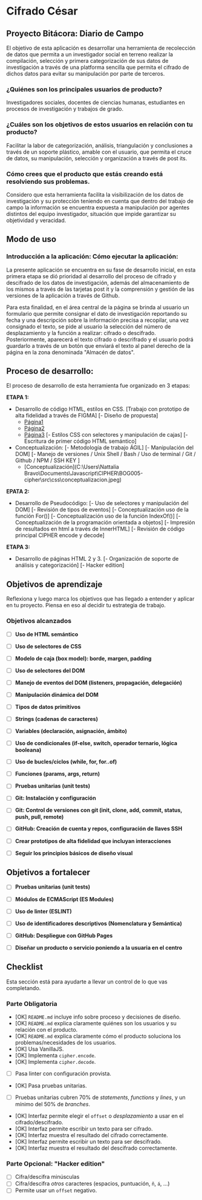 # Cifrado César

## Proyecto Bitácora: Diario de Campo

El objetivo de esta aplicación es desarrollar una herramienta de recolección de datos que permita a un investigador social en terreno realizar la compilación, selección y primera categorización de sus datos de investigación a través de una platforma sencilla que permita el cifrado de dichos datos para evitar su manipulación por parte de terceros. 

### ¿Quiénes son los principales usuarios de producto?
Investigadores sociales, docentes de ciencias humanas, estudiantes en procesos de investigación y trabajos de grado.

### ¿Cuáles son los objetivos de estos usuarios en relación con tu producto?
Facilitar la labor de categorización, análisis, triangulación y conclusiones a través de un soporte plástico, amable con el usuario, que permita el cruce de datos, su manipulación, selección y organización a través de post its.

### Cómo crees que el producto que estás creando está resolviendo sus problemas.
Considero que esta herramienta facilita la visibilización de los datos de investigación y su protección teniendo en cuenta que dentro del trabajo de campo la información se encuentra expuesta a manipulación por agentes distintos del equipo investigador, situación que impide garantizar su objetividad y veracidad.


## Modo de uso

### Introducción a la aplicación: Cómo ejecutar la aplicación:

La presente aplicación se encuentra en su fase de desarrollo inicial, en esta primera etapa se dió prioridad al desarrollo del proceso de cifrado y descifrado de los datos de investigación, además del almacenamiento de los mismos a través de las tarjetas post it y la comprensión y gestión de las versiones de la aplicación a través de Github.

Para esta finalidad, en el área central de la página se brinda al usuario un formulario que permite consignar el dato de investigación reportando su fecha y una descripción sobre la información precisa a recopilar, una vez consignado el texto, se pide al usuario la selección del número de desplazamiento y la función a realizar: cifrado o descifrado. Posteriormente, aparecerá el texto cifrado o descrifrado y el usuario podrá guardarlo a través de un botón que enviará el texto al panel derecho de la página en la zona denominada "Almacén de datos".


## Proceso de desarrollo:

El proceso de desarrollo de esta herramienta fue organizado en 3 etapas:

**ETAPA 1:**

- Desarrollo de código HTML, estilos en CSS.
    [Trabajo con prototipo de alta fidelidad a través de FIGMA]
    [- Diseño de propuesta]
     * [Página1](https://www.figma.com/proto/LIjRGNfF8MaWaju6fUZsYg/Untitled?node-id=0%3A3&scaling=min-zoom&page-id=0%3A1)
     * [Página2](https://www.figma.com/proto/LIjRGNfF8MaWaju6fUZsYg/Untitled?node-id=12%3A5&scaling=min-zoom&page-id=12%3A2)
     * [Página3](https://www.figma.com/proto/LIjRGNfF8MaWaju6fUZsYg/Untitled?node-id=16%3A2&scaling=min-zoom&page-id=12%3A3&starting-point-node-id=16%3A2)
    [- Estilos CSS con selectores y manipulación de cajas]
    [- Escritura de primer código HTML semántico]
- Conceptualización:
    [- Metodología de trabajo ÁGIL]
    [- Manipulación del DOM]
    [- Manejo de versiones / Unix Shell / Bash / Uso de terminal / Git / Github / NPM / SSH KEY ] 
    * [Conceptualización](C:\Users\Nattalia Bravo\Documents\Javascript\CIPHER\BOG005-cipher\src\css\conceptualizacion.jpeg)

**EPATA 2:**

- Desarrollo de Pseudocódigo:
    [- Uso de selectores y manipulación del DOM]
    [- Revisión de tipos de eventos]
    [- Conceptualización uso de la función For()]
    [- Conceptualización uso de la función IndexOf()]
    [- Conceptualización de la programación orientada a objetos]
    [- Impresión de resultados en html a través de InnerHTML]
    [- Revisión de código principal CIPHER encode y decode]

**ETAPA 3:**

- Desarrollo de páginas HTML 2 y 3.
    [- Organización de soporte de análisis y categorización]
    [- Hacker edition]


## Objetivos de aprendizaje

Reflexiona y luego marca los objetivos que has llegado a entender y aplicar en tu proyecto. Piensa en eso al decidir tu estrategia de trabajo.

### Objetivos alcanzados

- [ ] **Uso de HTML semántico**

- [ ] **Uso de selectores de CSS**

- [ ] **Modelo de caja (box model): borde, margen, padding**

- [ ] **Uso de selectores del DOM**

- [ ] **Manejo de eventos del DOM (listeners, propagación, delegación)**

- [ ] **Manipulación dinámica del DOM**

- [ ] **Tipos de datos primitivos**

- [ ] **Strings (cadenas de caracteres)**

- [ ] **Variables (declaración, asignación, ámbito)**

- [ ] **Uso de condicionales (if-else, switch, operador ternario, lógica booleana)**

- [ ] **Uso de bucles/ciclos (while, for, for..of)**

- [ ] **Funciones (params, args, return)**

- [ ] **Pruebas unitarias (unit tests)**

- [ ] **Git: Instalación y configuración**

- [ ] **Git: Control de versiones con git (init, clone, add, commit, status, push, pull, remote)**

- [ ] **GitHub: Creación de cuenta y repos, configuración de llaves SSH**

- [ ] **Crear prototipos de alta fidelidad que incluyan interacciones**

- [ ] **Seguir los principios básicos de diseño visual**

## Objetivos a fortalecer

- [ ] **Pruebas unitarias (unit tests)**

- [ ] **Módulos de ECMAScript (ES Modules)**

- [ ] **Uso de linter (ESLINT)**

- [ ] **Uso de identificadores descriptivos (Nomenclatura y Semántica)**

- [ ] **GitHub: Despliegue con GitHub Pages**

- [ ] **Diseñar un producto o servicio poniendo a la usuaria en el centro**


## Checklist

Esta sección está para ayudarte a llevar un control de lo que vas completando.

### Parte Obligatoria

* [OK] `README.md` incluye info sobre proceso y decisiones de diseño.
* [OK] `README.md` explica claramente quiénes son los usuarios y su relación con
  el producto.
* [OK] `README.md` explica claramente cómo el producto soluciona los
  problemas/necesidades de los usuarios.
* [OK] Usa VanillaJS.
* [OK] Implementa `cipher.encode`.
* [OK] Implementa `cipher.decode`.
* [ ] Pasa linter con configuración provista.
* [OK] Pasa pruebas unitarias.
* [ ] Pruebas unitarias cubren 70% de _statements_, _functions_ y _lines_, y un
  mínimo del 50% de _branches_.
* [OK] Interfaz permite elegir el `offset` o _desplazamiento_ a usar en el
  cifrado/descifrado.
* [OK] Interfaz permite escribir un texto para ser cifrado.
* [OK] Interfaz muestra el resultado del cifrado correctamente.
* [OK] Interfaz permite escribir un texto para ser descifrado.
* [OK] Interfaz muestra el resultado del descifrado correctamente.

### Parte Opcional: "Hacker edition"

* [ ] Cifra/descifra minúsculas
* [ ] Cifra/descifra _otros_ caracteres (espacios, puntuación, `ñ`, `á`, ...)
* [ ] Permite usar un `offset` negativo.

